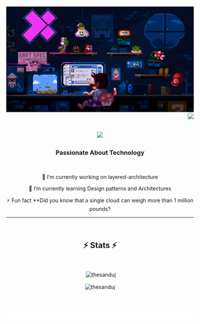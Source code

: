 ![logo](225813708-98b745f2-7d22-48cf-9150-083f1b00d6c9.gif)
<img align="right" src="https://visitor-badge.laobi.icu/badge?page_id=ThesanduJ.ThesanduJ" />

<h1 align="center">
    <img src="https://readme-typing-svg.herokuapp.com/?font=Righteous&size=35&center=true&vCenter=true&width=500&height=70&duration=4000&lines=Hi+There!+👋;+I'm+Thesandu!;" />
</h1>

<h3 align="center">Passionate About Technology</h3>

<br/>

<div align="center">
 
 🔭 I’m currently working on layered-architecture
 
 🌱 I’m currently learning Design patterns and Architectures

⚡ Fun fact **Did you know that a single cloud can weigh more than 1 million pounds? 

 </div>
 


<hr/>

<br/>


<h2 align="center">⚡ Stats ⚡</h2>
<br>
<div align=center>
  <p>&nbsp;<img align="center" src="https://github-readme-stats.vercel.app/api?username=thesanduj&show_icons=true&locale=en" alt="thesanduj" /></p>

<p><img align="center" src="https://github-readme-streak-stats.herokuapp.com/?user=thesanduj&" alt="thesanduj" /></p>

</div>

<br/><br/>

![logo](212284100-561aa473-3905-4a80-b561-0d28506553ee.gif)

<br/>


<br/>
